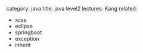 category: java
title: java level2
lectures: Kang
related:

-   xcss
-   eclipse
-   springboot
-   exception
-   inherit
